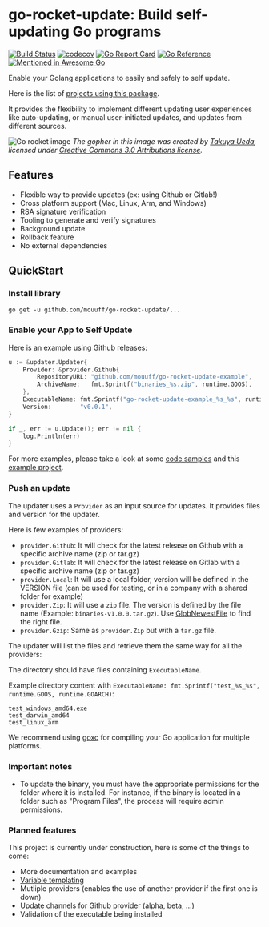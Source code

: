 # go-rocket-update: Build self-updating Go programs

[![Build Status](https://github.com/mouuff/go-rocket-update/workflows/Go/badge.svg?branch=master)](https://github.com/mouuff/go-rocket-update/actions)
[![codecov](https://codecov.io/gh/mouuff/go-rocket-update/branch/master/graph/badge.svg)](https://codecov.io/gh/mouuff/go-rocket-update)
[![Go Report Card](https://goreportcard.com/badge/github.com/mouuff/go-rocket-update)](https://goreportcard.com/report/github.com/mouuff/go-rocket-update)
[![Go Reference](https://pkg.go.dev/badge/github.com/mouuff/go-rocket-update.svg)](https://pkg.go.dev/github.com/mouuff/go-rocket-update)
[![Mentioned in Awesome Go](https://awesome.re/mentioned-badge.svg)](https://github.com/avelino/awesome-go)

Enable your Golang applications to easily and safely to self update.

Here is the list of [projects using this package](https://github.com/mouuff/go-rocket-update/network/dependents?package_id=UGFja2FnZS0yMjc3OTEzNjc1).

It provides the flexibility to implement different updating user experiences like auto-updating, or manual user-initiated updates, and updates from different sources.

![Go rocket image](docs/social.png)
_The gopher in this image was created by [Takuya Ueda][tu], licensed under [Creative Commons 3.0 Attributions license][cc3-by]._

## Features

- Flexible way to provide updates (ex: using Github or Gitlab!)
- Cross platform support (Mac, Linux, Arm, and Windows)
- RSA signature verification
- Tooling to generate and verify signatures
- Background update
- Rollback feature
- No external dependencies

## QuickStart

### Install library

`go get -u github.com/mouuff/go-rocket-update/...`

### Enable your App to Self Update

Here is an example using Github releases:

``` go
u := &updater.Updater{
	Provider: &provider.Github{
		RepositoryURL: "github.com/mouuff/go-rocket-update-example",
		ArchiveName:   fmt.Sprintf("binaries_%s.zip", runtime.GOOS),
	},
	ExecutableName: fmt.Sprintf("go-rocket-update-example_%s_%s", runtime.GOOS, runtime.GOARCH),
	Version:        "v0.0.1",
}

if _, err := u.Update(); err != nil {
	log.Println(err)
}
```

For more examples, please take a look at some [code samples](./examples) and this [example project](https://github.com/mouuff/go-rocket-update-example).

### Push an update

The updater uses a `Provider` as an input source for updates. It provides files and version for the updater.

Here is few examples of providers:

- `provider.Github`: It will check for the latest release on Github with a specific archive name (zip or tar.gz)
- `provider.Gitlab`: It will check for the latest release on Gitlab with a specific archive name (zip or tar.gz)
- `provider.Local`: It will use a local folder, version will be defined in the VERSION file (can be used for testing, or in a company with a shared folder for example)
- `provider.Zip`: It will use a `zip` file. The version is defined by the file name (Example: `binaries-v1.0.0.tar.gz`). Use [GlobNewestFile](https://github.com/mouuff/go-rocket-update/blob/0cad960c4449b42726537e2c559786b3d6174868/pkg/provider/common.go#L24) to find the right file.
- `provider.Gzip`: Same as `provider.Zip` but with a `tar.gz` file.

The updater will list the files and retrieve them the same way for all the providers:

The directory should have files containing `ExecutableName`.

Example directory content with `ExecutableName: fmt.Sprintf("test_%s_%s", runtime.GOOS, runtime.GOARCH)`:

    test_windows_amd64.exe
    test_darwin_amd64
    test_linux_arm

We recommend using [goxc](https://github.com/laher/goxc) for compiling your Go application for multiple platforms.

### Important notes
- To update the binary, you must have the appropriate permissions for the folder where it is installed. For instance, if the binary is located in a folder such as "Program Files", the process will require admin permissions.

### Planned features

This project is currently under construction, here is some of the things to come:

- More documentation and examples
- [Variable templating](https://github.com/mouuff/go-rocket-update/issues/14)
- Mutliple providers (enables the use of another provider if the first one is down)
- Update channels for Github provider (alpha, beta, ...)
- Validation of the executable being installed


[tu]: https://twitter.com/tenntenn
[cc3-by]: https://creativecommons.org/licenses/by/3.0/

